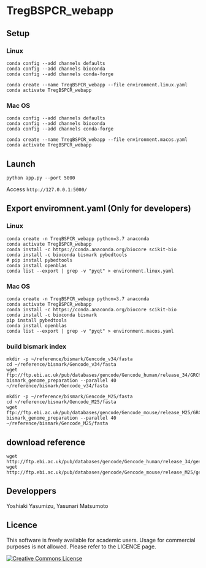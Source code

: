 # TregBSPCR_webapp

## Setup

### Linux

```
conda config --add channels defaults
conda config --add channels bioconda
conda config --add channels conda-forge

conda create --name TregBSPCR_webapp --file environment.linux.yaml
conda activate TregBSPCR_webapp
```

### Mac OS

```
conda config --add channels defaults
conda config --add channels bioconda
conda config --add channels conda-forge

conda create --name TregBSPCR_webapp --file environment.macos.yaml
conda activate TregBSPCR_webapp
```
 
## Launch 

```
python app.py --port 5000
```

Access `http://127.0.0.1:5000/`

## Export enviromnent.yaml (Only for developers)

### Linux

```
conda create -n TregBSPCR_webapp python=3.7 anaconda
conda activate TregBSPCR_webapp
conda install -c https://conda.anaconda.org/biocore scikit-bio
conda install -c bioconda bismark pybedtools
# pip install pybedtools
conda install openblas
conda list --export | grep -v "pyqt" > environment.linux.yaml
```

### Mac OS

```
conda create -n TregBSPCR_webapp python=3.7 anaconda
conda activate TregBSPCR_webapp
conda install -c https://conda.anaconda.org/biocore scikit-bio
conda install -c bioconda bismark
pip install pybedtools
conda install openblas
conda list --export | grep -v "pyqt" > environment.macos.yaml
```

### build bismark index

```
mkdir -p ~/reference/bismark/Gencode_v34/fasta
cd ~/reference/bismark/Gencode_v34/fasta
wget ftp://ftp.ebi.ac.uk/pub/databases/gencode/Gencode_human/release_34/GRCh38.p13.genome.fa.gz
bismark_genome_preparation --parallel 40 ~/reference/bismark/Gencode_v34/fasta

mkdir -p ~/reference/bismark/Gencode_M25/fasta
cd ~/reference/bismark/Gencode_M25/fasta
wget ftp://ftp.ebi.ac.uk/pub/databases/gencode/Gencode_mouse/release_M25/GRCm38.p6.genome.fa.gz
bismark_genome_preparation --parallel 40 ~/reference/bismark/Gencode_M25/fasta
```

## download reference

```
wget http://ftp.ebi.ac.uk/pub/databases/gencode/Gencode_human/release_34/gencode.v34.annotation.gff3.gz
wget http://ftp.ebi.ac.uk/pub/databases/gencode/Gencode_mouse/release_M25/gencode.vM25.annotation.gff3.gz
```

## Developpers

Yoshiaki Yasumizu, Yasunari Matsumoto

## Licence

This software is freely available for academic users. Usage for commercial purposes is not allowed. Please refer to the LICENCE page.

<a rel="license" href="http://creativecommons.org/licenses/by-nc/4.0/"><img alt="Creative Commons License" style="border-width:0" src="https://i.creativecommons.org/l/by-nc/4.0/88x31.png" /></a>